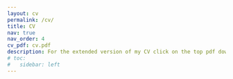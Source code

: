 ```yaml
---
layout: cv
permalink: /cv/
title: CV
nav: true
nav_order: 4
cv_pdf: cv.pdf
description: For the extended version of my CV click on the top pdf download button.
# toc:
#   sidebar: left
---
```

